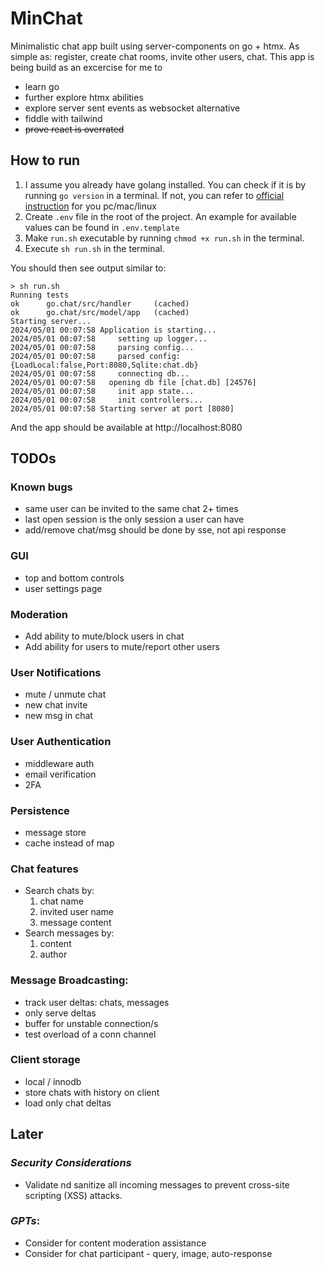 # MinChat

Minimalistic chat app built using server-components on go + htmx.
As simple as: register, create chat rooms, invite other users, chat.
This app is being build as an excercise for me to 
- learn go
- further explore htmx abilities
- explore server sent events as websocket alternative
- fiddle with tailwind
- <s>prove react is overrated</s>

## How to run

1. I assume you already have golang installed.
    You can check if it is by running `go version` in a terminal.
    If not, you can refer to [official instruction](https://go.dev/doc/install) for you pc/mac/linux
2. Create `.env` file in the root of the project.
    An example for available values can be found in `.env.template`
3. Make `run.sh` executable by running `chmod +x run.sh` in the terminal.
4. Execute `sh run.sh` in the terminal.

You should then see output similar to:
```
> sh run.sh
Running tests
ok      go.chat/src/handler     (cached)
ok      go.chat/src/model/app   (cached)
Starting server...
2024/05/01 00:07:58 Application is starting...
2024/05/01 00:07:58     setting up logger...
2024/05/01 00:07:58     parsing config...
2024/05/01 00:07:58     parsed config: {LoadLocal:false,Port:8080,Sqlite:chat.db}
2024/05/01 00:07:58     connecting db...
2024/05/01 00:07:58   opening db file [chat.db] [24576]
2024/05/01 00:07:58     init app state...
2024/05/01 00:07:58     init controllers...
2024/05/01 00:07:58 Starting server at port [8080]
```
And the app should be available at http://localhost:8080

## TODOs

### Known bugs
- same user can be invited to the same chat 2+ times
- last open session is the only session a user can have
- add/remove chat/msg should be done by sse, not api response

### GUI
- top and bottom controls
- user settings page

### Moderation
- Add ability to mute/block users in chat
- Add ability for users to mute/report other users

### User Notifications
- mute / unmute chat
- new chat invite
- new msg in chat

### User Authentication
- middleware auth
- email verification
- 2FA

### Persistence
- message store
- cache instead of map

### Chat features
- Search chats by: 
    1. chat name
    2. invited user name
    3. message content
- Search messages by:
    1. content
    2. author

### Message Broadcasting: 
- track user deltas: chats, messages
- only serve deltas
- buffer for unstable connection/s
- test overload of a conn channel

### Client storage
- local / innodb
- store chats with history on client
- load only chat deltas

## Later

### *Security Considerations*
- Validate nd sanitize all incoming messages to prevent cross-site scripting (XSS) attacks.

### *GPTs*:
- Consider for content moderation assistance
- Consider for chat participant - query, image, auto-response
